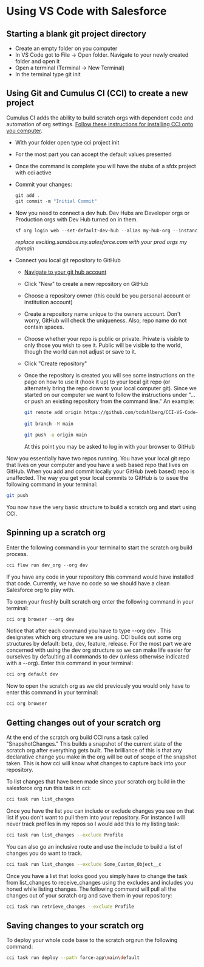 # Using VS Code with Salesforce

## Starting a blank git project directory

- Create an empty folder on you computer
- In VS Code got to File -> Open folder. Navigate to your newly created folder and open it
- Open a terminal (Terminal -> New Terminal)
- In the terminal type git init

## Using Git and Cumulus CI (CCI) to create a new project

Cumulus CI adds the ability to build scratch orgs with dependent code and automation of org settings. [Follow these instructions for installing CCI onto you computer](https://cumulusci.readthedocs.io/en/latest/get-started.html).

- With your folder open type cci project init
- For the most part you can accept the default values presented
- Once the command is complete you will have the stubs of a sfdx project with cci active
- Commit your changes:

    ```PowerShell
    git add .
    git commit -m "Initial Commit"
    ```

- Now you need to connect a dev hub. Dev Hubs are Developer orgs or Production orgs with Dev Hub turned on in them.

    ```PowerShell
    sf org login web --set-default-dev-hub --alias my-hub-org --instance-url https://exciting.sandbox.my.salesforce.com
    ```

    *replace exciting.sandbox.my.salesforce.com with your prod orgs my domain*

- Connect you local git repository to GitHub
  - [Navigate to your git hub account](https://github.com)
  - Click "New" to create a new repository on GitHub
  - Choose a repository owner (this could be you personal account or institution account)
  - Create a repository name unique to the owners account. Don't worry, GitHub will check the uniqueness. Also, repo name do not contain spaces.
  - Choose whether your repo is public or private. Private is visible to only those you wish to see it. Public will be visible to the world, though the world can not adjust or save to it.
  - Click "Create repository"
  - Once the repository is created you will see some instructions on the page on how to use it (hook it up) to your local git repo (or alternately bring the repo down to your local computer git). Since we started on our computer we want to follow the instructions under "…or push an existing repository from the command line." An example:
  
    ```bash
    git remote add origin https://github.com/tcdahlberg/CCI-VS-Code-Demo.git
        
    git branch -M main

    git push -u origin main
    ```

    At this point you may be asked to log in with your browser to GitHub

Now you essentially have two repos running. You have your local git repo that lives on your computer and you have a web based repo that lives on GitHub. When you add and commit locally your GitHub (web based) repo is unaffected. The way you get your local commits to GitHub is to issue the following command in your terminal:

```bash
git push
```

You now have the very basic structure to build a scratch org and start using CCI.

## Spinning up a scratch org

Enter the following command in your terminal to start the scratch org build process.

```PowerShell
cci flow run dev_org --org dev
```

If you have any code in your repository this command would have installed that code. Currently, we have no code so we should have a clean Salesforce org to play with.

To open your freshly built scratch org enter the following command in your terminal:

```PowerShell
cci org browser --org dev
```

Notice that after each command you have to type --org dev . This designates which org structure we are using. CCI builds out some org structures by default: beta, dev, feature, release. For the most part we are concerned with using the dev org structure so we can make life easier for ourselves by defaulting all commands to dev (unless otherwise indicated with a --org). Enter this command in your terminal:

```PowerShell
cci org default dev
```

Now to open the scratch org as we did previously you would only have to enter this command in your terminal:

```PowerShell
cci org browser
```

## Getting changes out of your scratch org

At the end of the scratch org build CCI runs a task called "SnapshotChanges." This builds a snapshot of the current state of the scratch org after everything gets built. The brilliance of this is that any declarative change you make in the org will be out of scope of the snapshot taken. This is how cci will know what changes to capture back into your repository.

To list changes that have been made since your scratch org build in the salesforce org run this task in cci:

```bash
cci task run list_changes
```

Once you have the list you can include or exclude changes you see on that list if you don't want to pull them into your repository. For instance I will never track profiles in my repos so I would add this to my listing task:

```bash
cci task run list_changes --exclude Profile
```

You can also go an inclusive route and use the include to build a list of changes you do want to track.

```bash
cci task run list_changes --exclude Some_Custom_Object__c
```

Once you have a list that looks good you simply have to change the task from list_changes to receive_changes using the excludes and includes you honed while listing changes. The following command will pull all the changes out of your scratch org and save them in your repository:

```bash
cci task run retrieve_changes --exclude Profile
```

## Saving changes to your scratch org

To deploy your whole code base to the scratch org run the following command:

```bash
cci task run deploy --path force-app\main\default
```

